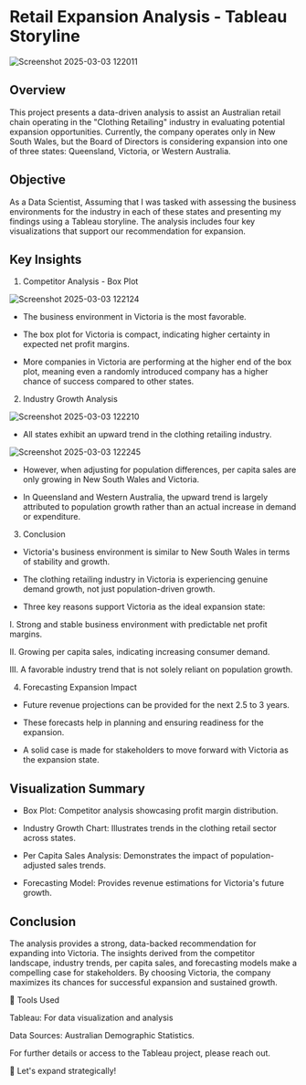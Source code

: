 # Retail Expansion Analysis - Tableau Storyline
![Screenshot 2025-03-03 122011](https://github.com/user-attachments/assets/852eefa6-596d-4d23-9926-c4429654fcaa)

## Overview

This project presents a data-driven analysis to assist an Australian retail chain operating in the "Clothing Retailing" industry in evaluating potential expansion opportunities. Currently, the company operates only in New South Wales, but the Board of Directors is considering expansion into one of three states: Queensland, Victoria, or Western Australia.

## Objective

As a Data Scientist, Assuming that I was tasked with assessing the business environments for the industry in each of these states and presenting my findings using a Tableau storyline. The analysis includes four key visualizations that support our recommendation for expansion.

## Key Insights

1. Competitor Analysis - Box Plot
   
![Screenshot 2025-03-03 122124](https://github.com/user-attachments/assets/bb13da0a-4866-4a18-ad8f-1dc0c0ac23c1)


*    The business environment in Victoria is the most favorable.

*    The box plot for Victoria is compact, indicating higher certainty in expected net profit margins.

*    More companies in Victoria are performing at the higher end of the box plot, meaning even a randomly introduced company has a higher chance of success compared to other states.

2. Industry Growth Analysis
   
![Screenshot 2025-03-03 122210](https://github.com/user-attachments/assets/95927564-2cf1-4b8f-b2d2-1a6b11af8a4b)

*    All states exhibit an upward trend in the clothing retailing industry.

![Screenshot 2025-03-03 122245](https://github.com/user-attachments/assets/2df2c02f-dc81-4b36-995d-a328ec5fd5c7)


*    However, when adjusting for population differences, per capita sales are only growing in New South Wales and Victoria.

*    In Queensland and Western Australia, the upward trend is largely attributed to population growth rather than an actual increase in demand or expenditure.

3. Conclusion

*    Victoria's business environment is similar to New South Wales in terms of stability and growth.

*    The clothing retailing industry in Victoria is experiencing genuine demand growth, not just population-driven growth.

*    Three key reasons support Victoria as the ideal expansion state:

I.    Strong and stable business environment with predictable net profit margins.

II.    Growing per capita sales, indicating increasing consumer demand.

III.    A favorable industry trend that is not solely reliant on population growth.

4. Forecasting Expansion Impact

*    Future revenue projections can be provided for the next 2.5 to 3 years.

*    These forecasts help in planning and ensuring readiness for the expansion.

*    A solid case is made for stakeholders to move forward with Victoria as the expansion state.

## Visualization Summary

*    Box Plot: Competitor analysis showcasing profit margin distribution.

*    Industry Growth Chart: Illustrates trends in the clothing retail sector across states.

*    Per Capita Sales Analysis: Demonstrates the impact of population-adjusted sales trends.

*    Forecasting Model: Provides revenue estimations for Victoria's future growth.

## Conclusion

The analysis provides a strong, data-backed recommendation for expanding into Victoria. The insights derived from the competitor landscape, industry trends, per capita sales, and forecasting models make a compelling case for stakeholders. By choosing Victoria, the company maximizes its chances for successful expansion and sustained growth.

📌 Tools Used

Tableau: For data visualization and analysis

Data Sources: Australian Demographic Statistics.

For further details or access to the Tableau project, please reach out.

🚀 Let's expand strategically!

